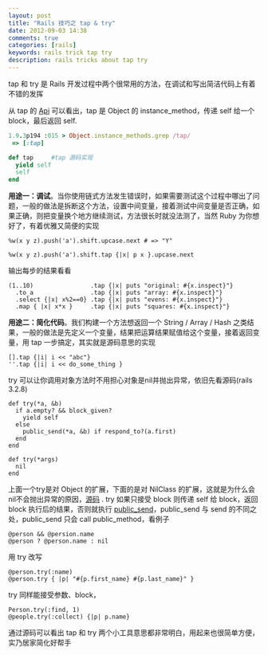 ```yaml
---
layout: post
title: "Rails 技巧之 tap & try"
date: 2012-09-03 14:38
comments: true
categories: [rails]
keywords: rails trick tap try
description: rails tricks about tap try
---
```

tap 和 try 是 Rails 开发过程中两个很常用的方法，在调试和写出简洁代码上有着不错的发挥

从 tap 的 [Api](http://www.ruby-doc.org/core-1.9.3/Object.html#method-i-tap) 可以看出，tap 是 Object 的 instance_method，传递 self 给一个 block，最后返回 self.

```ruby
1.9.3p194 :015 > Object.instance_methods.grep /tap/
 => [:tap]

def tap		#tap 源码实现
  yield self
  self
end
```

**用途一：调试**。当你使用链式方法发生错误时，如果需要测试这个过程中哪出了问题，一般的做法是拆断这个方法，设置中间变量，接着测试中间变量是否正确，如果正确，则把变量换个地方继续测试，方法很长时就没法测了，当然 Ruby 为你想好了，有着优雅又简便的实现

```
%w(x y z).push('a').shift.upcase.next # => "Y"

%w(x y z).push('a').shift.tap {|x| p x }.upcase.next
```

输出每步的结果看看

```
(1..10)                .tap {|x| puts "original: #{x.inspect}"}
  .to_a                .tap {|x| puts "array: #{x.inspect}"}
  .select {|x| x%2==0} .tap {|x| puts "evens: #{x.inspect}"}
  .map { |x| x*x }     .tap {|x| puts "squares: #{x.inspect}"}
```
<!--more-->

**用途二：简化代码**。我们构建一个方法想返回一个 String / Array / Hash 之类结果，一般的做法是先定义一个变量，结果把运算结果赋值给这个变量，接着返回变量，用 tap 一步搞定，其实就是源码意思的实现

```
[].tap {|i| i << "abc"}
''.tap {|i| i << do_some_thing }
```

try 可以让你调用对象方法时不用担心对象是nil并抛出异常，依旧先看源码(rails 3.2.8)

```
def try(*a, &b)
  if a.empty? && block_given?
    yield self
  else
    public_send(*a, &b) if respond_to?(a.first)
  end
end

def try(*args)
  nil
end
```

上面一个try是对 Object 的扩展，下面的是对 NilClass 的扩展，这就是为什么会nil不会抛出异常的原因，[源码](https://github.com/rails/rails/blob/master/activesupport/lib/active_support/core_ext/object/try.rb) .
try 如果只接受 block 则传递 self 给 block，返回 block 执行后的结果，否则就执行
[public_send](http://www.ruby-doc.org/core-1.9.3/Object.html#method-i-public_send)，public_send 与 send 的不同之处，public_send 只会 call public_method，看例子

```
@person && @persion.name
@person ? @person.name : nil
```

用 try 改写

```
@person.try(:name)
@person.try { |p| "#{p.first_name} #{p.last_name}" }
```

try 同样能接受参数、block，

```
Person.try(:find, 1)
@people.try(:collect) {|p| p.name}
```

通过源码可以看出 tap 和 try 两个小工具意思都非常明白，用起来也很简单方便，实乃居家简化好帮手

